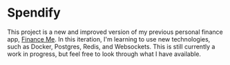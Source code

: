# Spendify

This project is a new and improved version of my previous personal finance app, [Finance Me](https://github.com/Abi-Liu/Finance-Me). In this iteration, I'm learning to use new technologies, such as Docker, Postgres, Redis, and Websockets.
This is still currently a work in progress, but feel free to look through what I have available.
